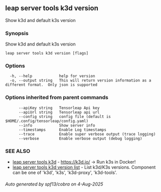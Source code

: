 ## leap server tools k3d version

Show k3d and default k3s version

### Synopsis

Show k3d and default k3s version

```
leap server tools k3d version [flags]
```

### Options

```
  -h, --help            help for version
  -o, --output string   This will return version information as a different format.  Only json is supported
```

### Options inherited from parent commands

```
      --apiKey string   Tensorleap Api key
      --apiUrl string   Tensorleap api url
      --config string   config file (default is $HOME/.config/tensorleap/config.yaml)
      --info            Show server info
      --timestamps      Enable Log timestamps
      --trace           Enable super verbose output (trace logging)
      --verbose         Enable verbose output (debug logging)
```

### SEE ALSO

* [leap server tools k3d](leap_server_tools_k3d.md)	 - https://k3d.io/ -> Run k3s in Docker!
* [leap server tools k3d version list](leap_server_tools_k3d_version_list.md)	 - List k3d/K3s versions. Component can be one of 'k3d', 'k3s', 'k3d-proxy', 'k3d-tools'.

###### Auto generated by spf13/cobra on 4-Aug-2025
